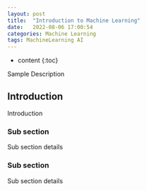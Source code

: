 ```yaml
---
layout: post
title:  "Introduction to Machine Learning"
date:   2022-08-06 17:00:54
categories: Machine Learning
tags: MachineLearning AI
---
```


* content
{:toc}

Sample Description



## Introduction

Introduction

### Sub section

Sub section details

### Sub section

Sub section details 
